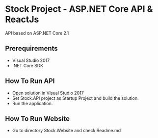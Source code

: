 # Stock Project - ASP.NET Core API & ReactJs

API based on ASP.NET Core 2.1

## Prerequirements

* Visual Studio 2017
* .NET Core SDK

## How To Run API

* Open solution in Visual Studio 2017
* Set Stock.API project as Startup Project and build the solution.
* Run the application.

## How To Run Website

* Go to directory Stock.Website and check Readme.md

